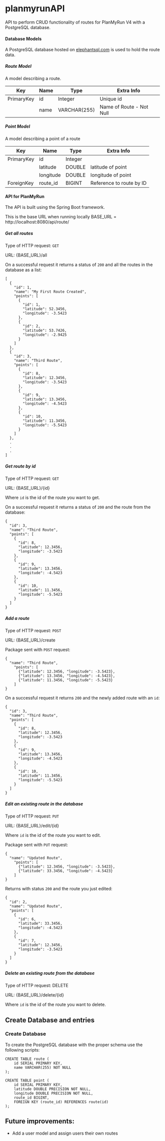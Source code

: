 # planmyrunAPI
API to perform CRUD functionality of routes for PlanMyRun V4 with a PostgreSQL database.

#### Database Models

A PostgreSQL database hosted on [elephantsql.com](https://www.elephantsql.com/) is used to hold the route data.

##### Route Model

A model describing a route.

| Key        | Name | Type         | Extra Info               |
| ---------- |------|--------------|--------------------------|
| PrimaryKey | id   | Integer      | Unique id                |
|            | name | VARCHAR(255) | Name of Route - Not Null |

##### Point Model

A model describing a point of a route

| Key        | Name      | Type    | Extra Info               |
|------------|-----------|---------|--------------------------|
| PrimaryKey | id        | Integer |                          |
|            | latitude  | DOUBLE  | latitude of point        |
|            | longitude | DOUBLE  | longitude of point       |
| ForeignKey | route_id  | BIGINT  | Reference to route by ID |

#### API for PlanMyRun

The API is built using the Spring Boot framework.

This is the base URL when running locally
BASE_URL = http://localhost:8080/api/route/

##### Get all routes

Type of HTTP request: `GET`

URL: {BASE_URL}/all

On a successful request it returns a status of `200` and all the routes in the database as a list:

```
[
  {
    "id": 1,
    "name": "My First Route Created",
    "points": [
      {
        "id": 1,
        "latitude": 52.3456,
        "longitude": -3.5423
      },
      {
        "id": 2,
        "latitude": 53.7426,
        "longitude": -2.9425
      }
    ]
  },
  {
    "id": 3,
    "name": "Third Route",
    "points": [
      {
        "id": 8,
        "latitude": 12.3456,
        "longitude": -3.5423
      },
      {
        "id": 9,
        "latitude": 13.3456,
        "longitude": -4.5423
      },
      {
        "id": 10,
        "latitude": 11.3456,
        "longitude": -5.5423
      }
    ]
  },
  .
  .
  .
]
```

##### Get route by id

Type of HTTP request: `GET`

URL: {BASE_URL}/{id}

Where `id` is the id of the route you want to get.

On a successful request it returns a status of `200` and the route from the database:

```
{
  "id": 3,
  "name": "Third Route",
  "points": [
    {
      "id": 8,
      "latitude": 12.3456,
      "longitude": -3.5423
    },
    {
      "id": 9,
      "latitude": 13.3456,
      "longitude": -4.5423
    },
    {
      "id": 10,
      "latitude": 11.3456,
      "longitude": -5.5423
    }
  ]
}
```

##### Add a route

Type of HTTP request: `POST`

URL: {BASE_URL}/create

Package sent with `POST` request:

```
{
  "name": "Third Route",
    "points": [
      {"latitude": 12.3456, "longitude": -3.5423},
      {"latitude": 13.3456, "longitude": -4.5423},
      {"latitude": 11.3456, "longitude": -5.5423}
    ]
}
```

On a successful request it returns `200` and the newly added route with an `id`:

```
{
  "id": 3,
  "name": "Third Route",
  "points": [
    {
      "id": 8,
      "latitude": 12.3456,
      "longitude": -3.5423
    },
    {
      "id": 9,
      "latitude": 13.3456,
      "longitude": -4.5423
    },
    {
      "id": 10,
      "latitude": 11.3456,
      "longitude": -5.5423
    }
  ]
}
```

##### Edit an existing route in the database

Type of HTTP request: `PUT`

URL: {BASE_URL}/edit/{id}

Where `id` is the id of the route you want to edit.

Package sent with `PUT` request:

```
{
  "name": "Updated Route",
    "points": [
      {"latitude": 12.3456, "longitude": -3.5423},
      {"latitude": 33.3456, "longitude": -4.5423}
    ]
}
```

Returns with status `200` and the route you just edited:

```
{
  "id": 2,
  "name": "Updated Route",
  "points": [
    {
      "id": 6,
      "latitude": 33.3456,
      "longitude": -4.5423
    },
    {
      "id": 7,
      "latitude": 12.3456,
      "longitude": -3.5423
    }
  ]
}
```

##### Delete an existing route from the database

Type of HTTP request: DELETE

URL: {BASE_URL}/delete/{id}

Where `id` is the id of the route you want to delete.

## Create Database and entries

### Create Database

To create the PostgreSQL database with the proper schema use the following scripts:

```psql
CREATE TABLE route (
    id SERIAL PRIMARY KEY,
    name VARCHAR(255) NOT NULL
);

CREATE TABLE point (
    id SERIAL PRIMARY KEY,
    latitude DOUBLE PRECISION NOT NULL,
    longitude DOUBLE PRECISION NOT NULL,
    route_id BIGINT,
    FOREIGN KEY (route_id) REFERENCES route(id)
);
```

## Future improvements:

- Add a user model and assign users their own routes